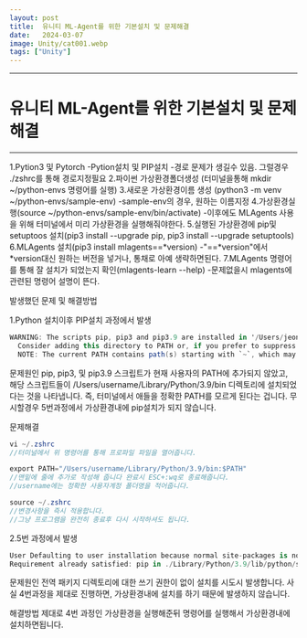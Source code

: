 ```yaml
---
layout: post
title:  유니티 ML-Agent를 위한 기본설치 및 문제해결
date:   2024-03-07
image: Unity/cat001.webp
tags: ["Unity"]
---
```




---
# 유니티 ML-Agent를 위한 기본설치 및 문제해결
---

1.Pytion3 및 Pytorch
  -Pytion설치 및 PIP설치
  -경로 문제가 생길수 있음. 그럴경우 ./zshrc를 통해 경로지정필요 
2.파이썬 가상환경폴더생성 (터미널을통해 mkdir ~/python-envs 명령어를 실행)
3.새로운 가상환경이름 생성 (python3 -m venv ~/python-envs/sample-env)
  -sample-env의 경우, 원하는 이름지정
4.가상환경실행(source ~/python-envs/sample-env/bin/activate) 
  -이후에도 MLAgents 사용을 위해 터미널에서 미리 가상환경을 실행해줘야한다.
5.실행된 가상환경에 pip및 setuptoos 설치(pip3 install --upgrade pip, pip3 install --upgrade setuptools)
6.MLAgents 설치(pip3 install mlagents==*version)
  -"==*version"에서 *version대신 원하는 버전을 넣거나, 통채로 아예 생략하면된다.
7.MLAgents 명령어를 통해 잘 설치가 되었는지 확인(mlagents-learn --help)
  -문제없을시 mlagents에 관련된 명령어 설명이 뜬다.
 
발생했던 문제 및 해결방법

1.Python 설치이후 PIP설치 과정에서 발생

```c#
WARNING: The scripts pip, pip3 and pip3.9 are installed in '/Users/jeonghyeongi/Library/Python/3.9/bin' which is not on PATH.
  Consider adding this directory to PATH or, if you prefer to suppress this warning, use --no-warn-script-location.
  NOTE: The current PATH contains path(s) starting with `~`, which may not be expanded by all applications. 
```
문제원인 
pip, pip3, 및 pip3.9 스크립트가 현재 사용자의 PATH에 추가되지 않았고, 해당 스크립트들이 /Users/username/Library/Python/3.9/bin 디렉토리에 설치되었다는 것을 나타냅니다. 즉, 터미널에서 애들을 정확한 PATH를 모르게 된다는 겁니다. 무시할경우 5번과정에서 가상환경내에 pip설치가 되지 않습니다.

문제해결

```c#
vi ~/.zshrc
//터미널에서 위 명령어를 통해 프로파일 파일을 열어줍니다.

export PATH="/Users/username/Library/Python/3.9/bin:$PATH"
//맨밑에 줄에 추가로 작성해 줍니다 완료시 ESC+:wq로 종료해줍니다.
//username에는 정확한 사용자계정 폴더명을 적어줍니다.

source ~/.zshrc
//변경사항을 즉시 적용합니다.
//그냥 프로그램을 완전히 종료후 다시 시작하셔도 됩니다.
```

2.5번 과정에서 발생

```c#
User Defaulting to user installation because normal site-packages is not writeable
Requirement already satisfied: pip in ./Library/Python/3.9/lib/python/site-packages (24.0) 
```
문제원인
전역 패키지 디렉토리에 대한 쓰기 권한이 없이 설치를 시도시 발생합니다.
사실 4번과정을 제대로 진행하면, 가상환경내에 설치를 하기 때문에 발생하지 않습니다.

해결방법
제대로 4번 과정인 가상환경을 실행해준뒤 명령어를 실행해서 가상환경내에 설치하면됩니다.





